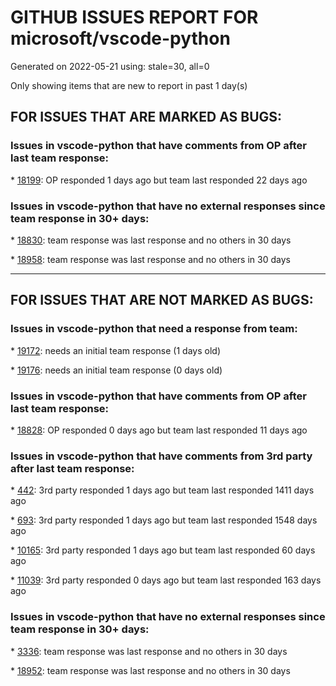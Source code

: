
# GITHUB ISSUES REPORT FOR microsoft/vscode-python


Generated on 2022-05-21 using: stale=30, all=0


Only showing items that are new to report in past 1 day(s)


## FOR ISSUES THAT ARE MARKED AS BUGS:


### Issues in vscode-python that have comments from OP after last team response:


\* [18199](https://github.com/microsoft/vscode-python/issues/18199 "Extension not using launch.json config when you press the UI button &quot;Debug Python File&quot;"): OP responded 1 days ago but team last responded 22 days ago

### Issues in vscode-python that have no external responses since team response in 30+ days:


\* [18830](https://github.com/microsoft/vscode-python/issues/18830 "pytest: error in one directory affects another directory"): team response was last response and no others in 30 days

\* [18958](https://github.com/microsoft/vscode-python/issues/18958 "Unable to enter interpreter path."): team response was last response and no others in 30 days

---

## FOR ISSUES THAT ARE NOT MARKED AS BUGS:


### Issues in vscode-python that need a response from team:


\* [19172](https://github.com/microsoft/vscode-python/issues/19172 "conda python environments keep disappearing on vscode version 1.67"): needs an initial team response (1 days old)

\* [19176](https://github.com/microsoft/vscode-python/issues/19176 "Failure on extention start"): needs an initial team response (0 days old)

### Issues in vscode-python that have comments from OP after last team response:


\* [18828](https://github.com/microsoft/vscode-python/issues/18828 "Running debugger under `conda` fails to load `_sqlite3`"): OP responded 0 days ago but team last responded 11 days ago

### Issues in vscode-python that have comments from 3rd party after last team response:


\* [442](https://github.com/microsoft/vscode-python/issues/442 "Automatically respect .pylintrc files in subdirectories"): 3rd party responded 1 days ago but team last responded 1411 days ago

\* [693](https://github.com/microsoft/vscode-python/issues/693 "Debugger doesn't stop at breakpoints with pytest if pytest-cov is used"): 3rd party responded 1 days ago but team last responded 1548 days ago

\* [10165](https://github.com/microsoft/vscode-python/issues/10165 "Fix environment-dependent git pre-commit hooks"): 3rd party responded 1 days ago but team last responded 60 days ago

\* [11039](https://github.com/microsoft/vscode-python/issues/11039 "Use new vsc API to activate terminal without running any commands in terminal"): 3rd party responded 0 days ago but team last responded 163 days ago

### Issues in vscode-python that have no external responses since team response in 30+ days:


\* [3336](https://github.com/microsoft/vscode-python/issues/3336 "Add support for black's daemon, blackd"): team response was last response and no others in 30 days

\* [18952](https://github.com/microsoft/vscode-python/issues/18952 "Support directories that are symlinks for tests"): team response was last response and no others in 30 days
